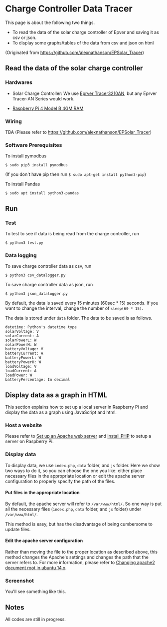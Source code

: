 # Charge Controller Data Tracer
This page is about the following two things.
- To read the data of the solar charge controller of Epver and saving it as csv or json.
- To display some graphs/tables of the data from csv and json on html

(Originated from https://github.com/alexnathanson/EPSolar_Tracer)

## Read the data of the solar charge controller
### Hardwares
- Solar Charge Controller: We use [Eprver Tracer3210AN](https://www.epsolarpv.com/product/3.html), but any Eprver Tracer-AN Series would work.

- [Raspberry Pi 4 Model B 4GM RAM](https://www.raspberrypi.org/products/raspberry-pi-4-model-b/)

### Wiring
TBA (Please refer to https://github.com/alexnathanson/EPSolar_Tracer)

### Software Prerequisites
To install pymodbus

```
$ sudo pip3 install pymodbus
```
(If you don't have pip then run `$ sudo apt-get install python3-pip`)

To install Pandas

```
$ sudo apt install python3-pandas
```

## Run
### Test
To test to see if data is being read from the charge controller, run 

```
$ python3 test.py
```

### Data logging
To save charge controller data as csv, run

```
$ python3 csv_datalogger.py
```

To save charge controller data as json, run

```
$ python3 json_datalogger.py
```

By default, the data is saved every 15 minutes (60sec * 15) seconds. If you want to change the interval, change the number of `sleep(60 * 15)`.

The data is stored under `data` folder. The data to be saved is as follows.

```
datetime: Python's datetime type
solarVoltage: V
solarCurrent: A
solarPowerL: W
solarPowerH: W
batteryVoltage: V
batteryCurrent: A
batteryPowerL: W
batteryPowerH: W
loadVoltage: V
loadCurrent: A
loadPower: W
batteryPercentage: In decimal
```

## Display data as a graph in HTML
This section explains how to set up a local server in Raspberry Pi and display the data as a graph using JavaScript and html.

### Host a website
Please refer to [Set up an Apache web server](https://projects.raspberrypi.org/en/projects/lamp-web-server-with-wordpress/2) and [Install PHP](https://projects.raspberrypi.org/en/projects/lamp-web-server-with-wordpress/3) to setup a server on Raspberry Pi.

### Display data
To display data, we use `index.php`, `data` folder, and `js` folder. Here we show two ways to do it, so you can choose the one you like: either place necessary files in the appropriate location or edit the apache server configuration to properly specify the path of the files.

#### Put files in the appropriate location
By default, the apache server will refer to `/var/www/html/`. So one way is put all the necessary files (`index.php`, `data` folder, and `js` folder) under `/var/www/html/`.

This method is easy, but has the disadvantage of being cumbersome to update files.

#### Edit the apache server configuration
Rather than moving the file to the proper location as described above, this method changes the Apache's settings and changes the path that the server refers to. For more information, please refer to [Changing apache2 document root in ubuntu 14.x](https://julienrenaux.fr/2015/04/06/changing-apache2-document-root-in-ubuntu-14-x/).

### Screenshot
You'll see something like this.


## Notes
All codes are still in progress.